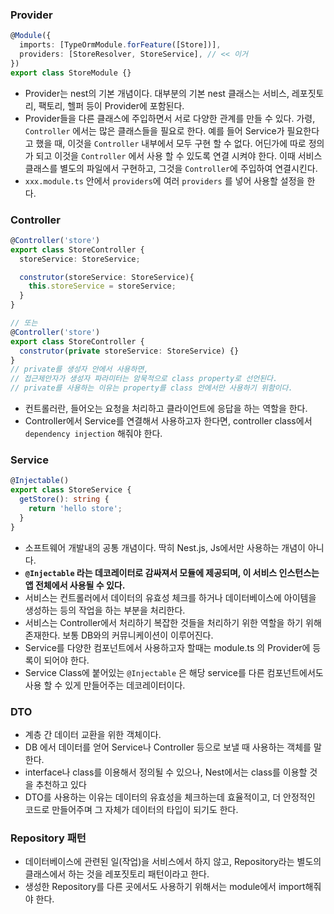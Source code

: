 ### Provider
  ```ts
  @Module({
    imports: [TypeOrmModule.forFeature([Store])],
    providers: [StoreResolver, StoreService], // << 이거
  })
  export class StoreModule {}
  ```
- Provider는 nest의 기본 개념이다. 대부분의 기본 nest 클래스는 서비스, 레포짓토리, 팩토리, 헬퍼 등이 Provider에 포함된다.
- Provider들을 다른 클래스에 주입하면서 서로 다양한 관계를 만들 수 있다. 가령, `Controller` 에서는 많은 클래스들을 필요로 한다. 예를 들어 Service가 필요한다고 했을 때, 이것을 `Controller` 내부에서 모두 구현 할 수 없다. 어딘가에 따로 정의가 되고 이것을 `Controller` 에서 사용 할 수 있도록 연결 시켜야 한다. 이때 서비스 클래스를 별도의 파일에서 구현하고, 그것을 `Controller`에 주입하여 연결시킨다. 
- `xxx.module.ts` 안에서 `providers`에 여러 `providers` 를 넣어 사용할 설정을 한다.


### Controller
  ```ts
  @Controller('store')
  export class StoreController {
    storeService: StoreService;

    construtor(storeService: StoreService){
      this.storeService = storeService;
    }
  }

  // 또는 
  @Controller('store')
  export class StoreController {
    construtor(private storeService: StoreService) {}
  }
// private를 생성자 안에서 사용하면, 
// 접근제안자가 생성자 파라미터는 암묵적으로 class property로 선언된다.
// private를 사용하는 이유는 property를 class 안에서만 사용하기 위함이다.
  ```
-  컨트롤러란, 들어오는 요청을 처리하고 클라이언트에 응답을 하는 역할을 한다.
- Controller에서 Service를 연결해서 사용하고자 한다면, controller class에서 `dependency injection` 해줘야 한다.



### Service
```ts
@Injectable()
export class StoreService {
  getStore(): string {
    return 'hello store';
  }
}
```
- 소프트웨어 개발내의 공통 개념이다. 딱히 Nest.js, Js에서만 사용하는 개념이 아니다.
- **`@Injectable` 라는 데코레이터로 감싸져서 모듈에 제공되며, 이 서비스 인스턴스는 앱 전체에서 사용될 수 있다.**
- 서비스는 컨트롤러에서 데이터의 유효성 체크를 하거나 데이터베이스에 아이템을 생성하는 등의 작업을 하는 부분을 처리한다. 
- 서비스는 Controller에서 처리하기 복잡한 것들을 처리하기 위한 역할을 하기 위해 존재한다. 보통 DB와의 커뮤니케이션이 이루어진다.
- Service를 다양한 컴포넌트에서 사용하고자 할때는 module.ts 의 Provider에 등록이 되어야 한다.
- Service Class에 붙어있는 `@Injectable` 은 해당 service를 다른 컴포넌트에서도 사용 할 수 있게 만들어주는 데코레이터이다.

### DTO
- 계층 간 데이터 교환을 위한 객체이다.
- DB 에서 데이터를 얻어 Service나 Controller 등으로 보낼 때 사용하는 객체를 말한다. 
- interface나 class를 이용해서 정의될 수 있으나, Nest에서는 class를 이용할 것을 추천하고 있다
- DTO를 사용하는 이유는 데이터의 유효성을 체크하는데 효율적이고, 더 안정적인 코드로 만들어주며 그 자체가 데이터의 타입이 되기도 한다.


### Repository 패턴
- 데이터베이스에 관련된 일(작업)을 서비스에서 하지 않고, Repository라는 별도의 클래스에서 하는 것을 레포짓토리 패턴이라고 한다. 
- 생성한 Repository를 다른 곳에서도 사용하기 위해서는 module에서 import해줘야 한다.